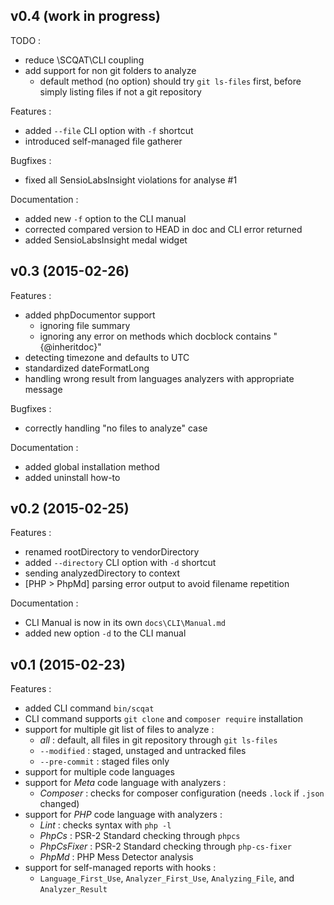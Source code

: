 ## v0.4 (work in progress)

TODO :

 - reduce \SCQAT\CLI coupling
 - add support for non git folders to analyze
   - default method (no option) should try `git ls-files` first, before simply listing files if not a git repository

Features :

 - added `--file` CLI option with `-f` shortcut
 - introduced self-managed file gatherer

Bugfixes :

 - fixed all SensioLabsInsight violations for analyse #1

Documentation :

 - added new `-f` option to the CLI manual
 - corrected compared version to HEAD in doc and CLI error returned
 - added SensioLabsInsight medal widget

## v0.3 (2015-02-26)

Features :

 - added phpDocumentor support
   - ignoring file summary
   - ignoring any error on methods which docblock contains "{@inheritdoc}"
 - detecting timezone and defaults to UTC
 - standardized dateFormatLong
 - handling wrong result from languages analyzers with appropriate message

Bugfixes :

 - correctly handling "no files to analyze" case

Documentation :

 - added global installation method
 - added uninstall how-to

## v0.2 (2015-02-25)

Features :

  - renamed rootDirectory to vendorDirectory
  - added `--directory` CLI option with `-d` shortcut
  - sending analyzedDirectory to context
  - [PHP > PhpMd] parsing error output to avoid filename repetition

Documentation :

  - CLI Manual is now in its own `docs\CLI\Manual.md`
  - added new option `-d` to the CLI manual

## v0.1 (2015-02-23)

Features :

  - added CLI command `bin/scqat`
  - CLI command supports `git clone` and `composer require` installation
  - support for multiple git list of files to analyze :
    - *all* : default, all files in git repository through `git ls-files`
    - `--modified` : staged, unstaged and untracked files
    - `--pre-commit` : staged files only
  - support for multiple code languages
  - support for *Meta* code language with analyzers :
    - *Composer* : checks for composer configuration (needs `.lock` if `.json` changed)
  - support for *PHP* code language with analyzers :
    - *Lint* : checks syntax with `php -l`
    - *PhpCs* : PSR-2 Standard checking through `phpcs`
    - *PhpCsFixer* : PSR-2 Standard checking through `php-cs-fixer`
    - *PhpMd* : PHP Mess Detector analysis
  - support for self-managed reports with hooks :
    - `Language_First_Use`, `Analyzer_First_Use`, `Analyzing_File`, and `Analyzer_Result`